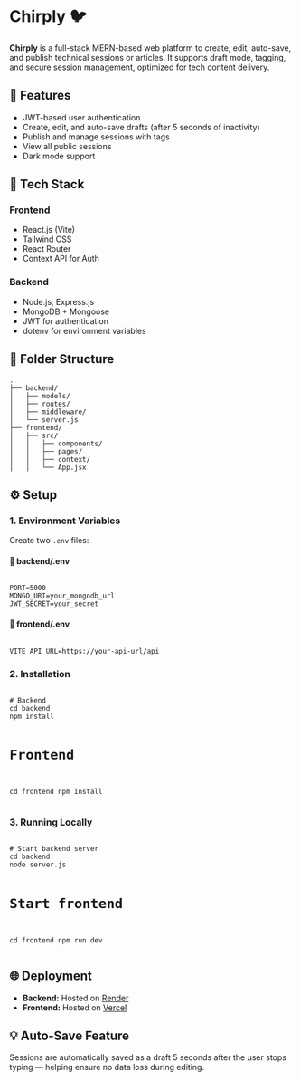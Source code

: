 <body>

  <h1>Chirply 🐦</h1>
  <p><strong>Chirply</strong> is a full-stack MERN-based web platform to create, edit, auto-save, and publish technical sessions or articles. It supports draft mode, tagging, and secure session management, optimized for tech content delivery.</p>

  <!-- Features -->
  <h2>🔧 Features</h2>
  <ul>
    <li>JWT-based user authentication</li>
    <li>Create, edit, and auto-save drafts (after 5 seconds of inactivity)</li>
    <li>Publish and manage sessions with tags</li>
    <li>View all public sessions</li>
    <li>Dark mode support</li>
  </ul>

  <!-- Tech Stack -->
  <h2>🧱 Tech Stack</h2>

  <h3>Frontend</h3>
  <ul>
    <li>React.js (Vite)</li>
    <li>Tailwind CSS</li>
    <li>React Router</li>
    <li>Context API for Auth</li>
  </ul>

  <h3>Backend</h3>
  <ul>
    <li>Node.js, Express.js</li>
    <li>MongoDB + Mongoose</li>
    <li>JWT for authentication</li>
    <li>dotenv for environment variables</li>
  </ul>

  <!-- Folder Structure -->
  <h2>📁 Folder Structure</h2>
  <pre><code>.
├── backend/
│   ├── models/
│   ├── routes/
│   ├── middleware/
│   └── server.js
├── frontend/
│   ├── src/
│   │   ├── components/
│   │   ├── pages/
│   │   ├── context/
│   │   └── App.jsx
</code></pre>

  <!-- Setup Instructions -->
  <h2>⚙️ Setup</h2>

  <h3>1. Environment Variables</h3>
  <p>Create two <code>.env</code> files:</p>

  <h4>📄 backend/.env</h4>
  <pre><code>
PORT=5000
MONGO_URI=your_mongodb_url
JWT_SECRET=your_secret
</code></pre>

  <h4>📄 frontend/.env</h4>
  <pre><code>
VITE_API_URL=https://your-api-url/api
</code></pre>

  <h3>2. Installation</h3>
  <pre><code>
# Backend
cd backend
npm install

# Frontend
cd frontend
npm install
</code></pre>

  <h3>3. Running Locally</h3>
  <pre><code>
# Start backend server
cd backend
node server.js

# Start frontend
cd frontend
npm run dev
</code></pre>

  <!-- Deployment Info -->
  <h2>🌐 Deployment</h2>
  <ul>
    <li><strong>Backend:</strong> Hosted on <a href="https://render.com" target="_blank">Render</a></li>
    <li><strong>Frontend:</strong> Hosted on <a href="https://vercel.com" target="_blank">Vercel</a></li>
  </ul>

  <!-- Notes -->
  <h2>💡 Auto-Save Feature</h2>
  <p>Sessions are automatically saved as a draft 5 seconds after the user stops typing — helping ensure no data loss during editing.</p>

</body>
</html>
